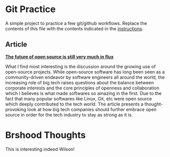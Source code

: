 # Git Practice
A simple project to practice a few git/github workflows.  Replace the contents of this file with the contents indicated in the [instructions](./instructions.md).
## Article
**[The future of open source is still very much in flux](https://www.technologyreview.com/2023/08/17/1077498/future-open-source/)**

What I find most interesting is the discussion around the growing use of open-source projects. While open-source software has long been seen as a community-driven endeavor by software engineers all around the world, the increasing role of big tech raises questions about the balance between corporate interests and the core principles of openness and collaboration which I believes is what made softwares so amazing in the first. Due to the fact that many popular softwares like Linux, Git, etc were open source which deeply contributed to the tech world. The article presents a thought-provoking look at how big tech companies should further embrace open source in order for the tech industry to stay as strong as it is. 

# Brshood Thoughts

This is interesting indeed Wilson!
